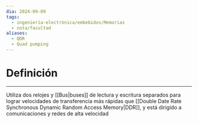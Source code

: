 ```yaml
---
dia: 2024-09-09
tags:
  - ingeniería-electrónica/embebidos/Memorias
  - nota/facultad
aliases:
  - QDR
  - Quad pumping
---
```

# Definición
---
Utiliza dos relojes y [[Bus|buses]] de lectura y escritura separados para lograr velocidades de transferencia más rápidas que [[Double Date Rate Synchronous Dynamic Random Access Memory|DDR]], y está dirigido a comunicaciones y redes de alta velocidad